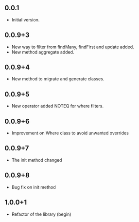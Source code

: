 ## 0.0.1

- Initial version.

## 0.0.9+3

- New way to filter from findMany, findFirst and update added.
- New method aggregate added.

## 0.0.9+4

- New method to migrate and generate classes.

## 0.0.9+5

- New operator added NOTEQ for where filters.

## 0.0.9+6

- Improvement on Where class to avoid unwanted overrides

## 0.0.9+7

- The init method changed

## 0.0.9+8

- Bug fix on init method

## 1.0.0+1

- Refactor of the library (begin)